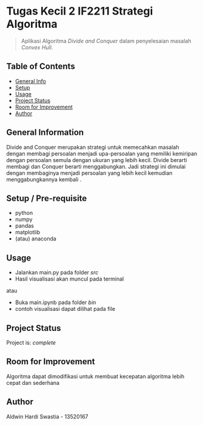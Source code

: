 # Tugas Kecil 2 IF2211 Strategi Algoritma
> Aplikasi Algoritma _Divide and Conquer_ dalam penyelesaian masalah _Convex Hull_.

## Table of Contents
* [General Info](#general-information)
* [Setup](#setup)
* [Usage](#usage)
* [Project Status](#project-status)
* [Room for Improvement](#room-for-improvement)
* [Author](#author)


## General Information
Divide and Conquer merupakan strategi untuk memecahkan masalah dengan membagi persoalan menjadi upa-persoalan yang memiliki kemiripan dengan persoalan semula dengan ukuran yang lebih kecil. Divide berarti membagi dan Conquer berarti menggabungkan. Jadi strategi ini dimulai dengan membaginya menjadi persoalan yang lebih kecil kemudian menggabungkannya kembali .


## Setup / Pre-requisite
- python
- numpy
- pandas
- matplotlib
- (atau) anaconda


## Usage
- Jalankan main.py pada folder _src_
- Hasil visualisasi akan muncul pada terminal

atau
- Buka main.ipynb pada folder _bin_
- contoh visualisasi dapat dilihat pada file


## Project Status
Project is: _complete_ 


## Room for Improvement
Algoritma dapat dimodifikasi untuk membuat kecepatan algoritma lebih cepat dan sederhana


## Author
Aldwin Hardi Swastia - 13520167